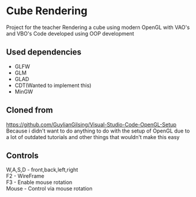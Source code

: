 # Cube Rendering  
Project for the teacher 
Rendering a cube using modern OpenGL with VAO's and VBO's
Code developed using OOP development  
## Used dependencies
- GLFW
- GLM
- GLAD
- CDT(Wanted to implement this)
- MinGW
## Cloned from
https://github.com/GuylianGilsing/Visual-Studio-Code-OpenGL-Setup  
Because i didn't want to do anything to do with the setup of OpenGL due to a lot of outdated tutorials and other things that wouldn't make this easy
## Controls
W,A,S,D - front,back,left,right  
F2 - WireFrame  
F3 - Enable mouse rotation  
Mouse - Control via mouse rotation  